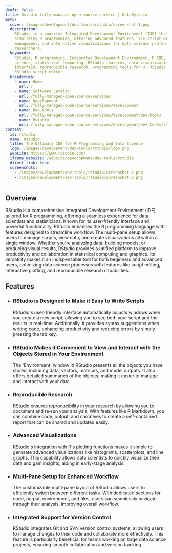 ```yaml
---
draft: false
title: Rstudio fully managed open source service | OctaByte.io
meta:
  cover: /images/development/dev-tools/rstudio/screenshot-1.png
  description:
    RStudio is a powerful Integrated Development Environment (IDE) that
    simplifies R programming, offering advanced features like script writing, environment
    management, and interactive visualizations for data science professionals and
    researchers.
  keywords:
    RStudio, R programming, Integrated Development Environment, R IDE, data
    science, statistical computing, RStudio features, data visualization, RStudio
    interface, reproducible research, programming tools for R, RStudio environment,
    RStudio script editor
  breadcrumb:
    - name: Home
      url: /
    - name: Software Catalog
      url: /fully-managed-open-source-services
    - name: Development
      url: /fully-managed-open-source-services/development
    - name: Dev tools
      url: /fully-managed-open-source-services/development/dev-tools
    - name: Rstudio
      url: /fully-managed-open-source-services/development/dev-tools/rstudio
content:
  id: rstudio
  name: Rstudio
  title: The Ultimate IDE for R Programming and Data Science
  logo: /images/development/dev-tools/rstudio/logo.png
  website: https://www.rstudio.com/
  iframe_website: /website/development/dev-tools/rstudio
  direct_link: true
  screenshots:
    - /images/development/dev-tools/rstudio/screenshot-1.png
    - /images/development/dev-tools/rstudio/screenshot-2.png
---
```


## Overview

RStudio is a comprehensive Integrated Development Environment (IDE) tailored for R programming, offering a seamless experience for data scientists and statisticians. Known for its user-friendly interface and powerful functionality, RStudio enhances the R programming language with features designed to streamline workflow. The multi-pane setup allows users to manage scripts, view data, and create visualizations all within a single window. Whether you're analyzing data, building models, or producing visual results, RStudio provides a unified platform to improve productivity and collaboration in statistical computing and graphics. Its versatility makes it an indispensable tool for both beginners and advanced users, optimizing data science processes with features like script editing, interactive plotting, and reproducible research capabilities.

## Features

- ### RStudio is Designed to Make it Easy to Write Scripts

  RStudio's user-friendly interface automatically adjusts windows when you create a new script, allowing you to see both your script and the results in real-time. Additionally, it provides syntax suggestions when writing code, enhancing productivity and reducing errors by simply pressing the tab key.

- ### RStudio Makes it Convenient to View and Interact with the Objects Stored in Your Environment

  The 'Environment' window in RStudio presents all the objects you have stored, including data, vectors, matrices, and model outputs. It also offers detailed summaries of the objects, making it easier to manage and interact with your data.

- ### Reproducible Research

  RStudio ensures reproducibility in your research by allowing you to document and re-run your analysis. With features like R Markdown, you can combine code, output, and narratives to create a self-contained report that can be shared and updated easily.

- ### Advanced Visualizations

  RStudio's integration with R's plotting functions makes it simple to generate advanced visualizations like histograms, scatterplots, and line graphs. This capability allows data scientists to quickly visualize their data and gain insights, aiding in early-stage analysis.

- ### Multi-Pane Setup for Enhanced Workflow

  The customizable multi-pane layout of RStudio allows users to efficiently switch between different tasks. With dedicated sections for code, output, environment, and files, users can seamlessly navigate through their analysis, improving overall workflow.

- ### Integrated Support for Version Control

  RStudio integrates Git and SVN version control systems, allowing users to manage changes to their code and collaborate more effectively. This feature is particularly beneficial for teams working on large data science projects, ensuring smooth collaboration and version tracking.
